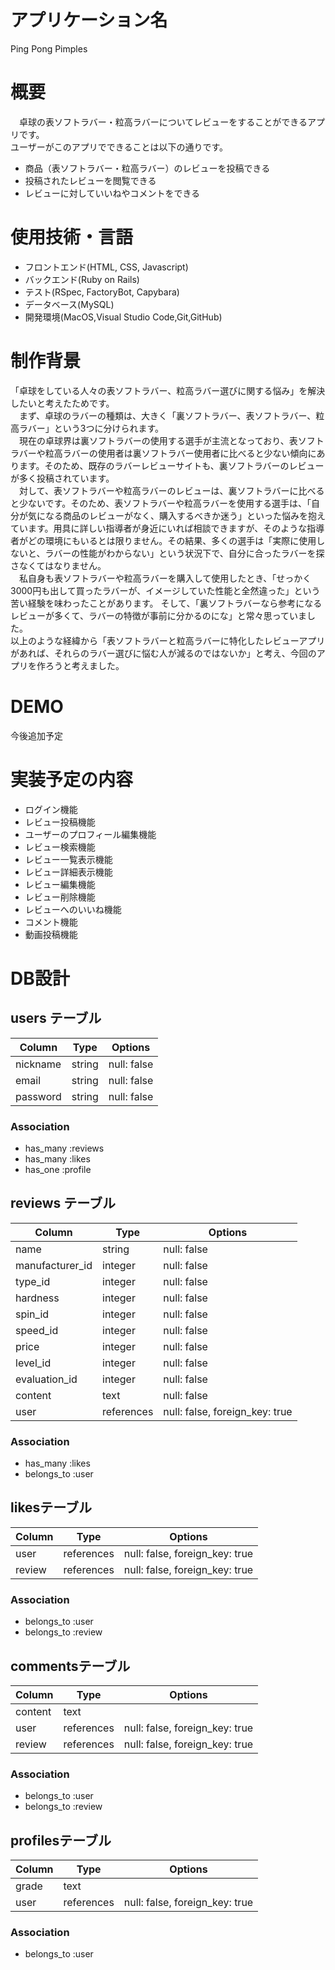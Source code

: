 # アプリケーション名
Ping Pong Pimples

# 概要

　卓球の表ソフトラバー・粒高ラバーについてレビューをすることができるアプリです。  
  ユーザーがこのアプリでできることは以下の通りです。
- 商品（表ソフトラバー・粒高ラバー）のレビューを投稿できる
- 投稿されたレビューを閲覧できる
- レビューに対していいねやコメントをできる

# 使用技術・言語
- フロントエンド(HTML, CSS, Javascript)
- バックエンド(Ruby on Rails)
- テスト(RSpec, FactoryBot, Capybara)
- データベース(MySQL)
- 開発環境(MacOS,Visual Studio Code,Git,GitHub)

# 制作背景

  「卓球をしている人々の表ソフトラバー、粒高ラバー選びに関する悩み」を解決したいと考えたためです。  
　まず、卓球のラバーの種類は、大きく「裏ソフトラバー、表ソフトラバー、粒高ラバー」という3つに分けられます。  
　現在の卓球界は裏ソフトラバーの使用する選手が主流となっており、表ソフトラバーや粒高ラバーの使用者は裏ソフトラバー使用者に比べると少ない傾向にあります。そのため、既存のラバーレビューサイトも、裏ソフトラバーのレビューが多く投稿されています。  
　対して、表ソフトラバーや粒高ラバーのレビューは、裏ソフトラバーに比べると少ないです。そのため、表ソフトラバーや粒高ラバーを使用する選手は、「自分が気になる商品のレビューがなく、購入するべきか迷う」といった悩みを抱えています。用具に詳しい指導者が身近にいれば相談できますが、そのような指導者がどの環境にもいるとは限りません。その結果、多くの選手は「実際に使用しないと、ラバーの性能がわからない」という状況下で、自分に合ったラバーを探さなくてはなりません。  
　私自身も表ソフトラバーや粒高ラバーを購入して使用したとき、「せっかく3000円も出して買ったラバーが、イメージしていた性能と全然違った」という苦い経験を味わったことがあります。 そして、「裏ソフトラバーなら参考になるレビューが多くて、ラバーの特徴が事前に分かるのにな」と常々思っていました。  
以上のような経緯から「表ソフトラバーと粒高ラバーに特化したレビューアプリがあれば、それらのラバー選びに悩む人が減るのではないか」と考え、今回のアプリを作ろうと考えました。

# DEMO
今後追加予定

# 実装予定の内容

- ログイン機能
- レビュー投稿機能
- ユーザーのプロフィール編集機能
- レビュー検索機能
- レビュー一覧表示機能
- レビュー詳細表示機能
- レビュー編集機能
- レビュー削除機能
- レビューへのいいね機能
- コメント機能
- 動画投稿機能

# DB設計

## users テーブル

| Column               | Type    | Options     |
| -------------------- | ------- | ----------- |
| nickname             | string  | null: false |
| email                | string  | null: false |
| password             | string  | null: false |

### Association

- has_many :reviews
- has_many :likes
- has_one :profile

## reviews テーブル

| Column              | Type       | Options                        |
| ------------------- | ---------- | ------------------------------ |
| name                | string     | null: false                    |
| manufacturer_id     | integer    | null: false                    |
| type_id             | integer    | null: false                    |
| hardness            | integer    | null: false                    |
| spin_id             | integer    | null: false                    |
| speed_id            | integer    | null: false                    |
| price               | integer    | null: false                    |
| level_id            | integer    | null: false                    |
| evaluation_id       | integer    | null: false                    |
| content             | text       | null: false                    |
| user                | references | null: false, foreign_key: true |

### Association

- has_many :likes
- belongs_to :user

## likesテーブル

| Column              | Type       | Options                        |
| ------------------- | ---------- | ------------------------------ |
| user                | references | null: false, foreign_key: true |
| review              | references | null: false, foreign_key: true |

### Association

- belongs_to :user
- belongs_to :review

## commentsテーブル

| Column              | Type       | Options                        |
| ------------------- | ---------- | ------------------------------ |
| content             | text       |                                |
| user                | references | null: false, foreign_key: true |
| review              | references | null: false, foreign_key: true |

### Association

- belongs_to :user
- belongs_to :review

## profilesテーブル

| Column              | Type       | Options                        |
| ------------------- | ---------- | ------------------------------ |
| grade               | text       |                                |
| user                | references | null: false, foreign_key: true |

### Association

- belongs_to :user
